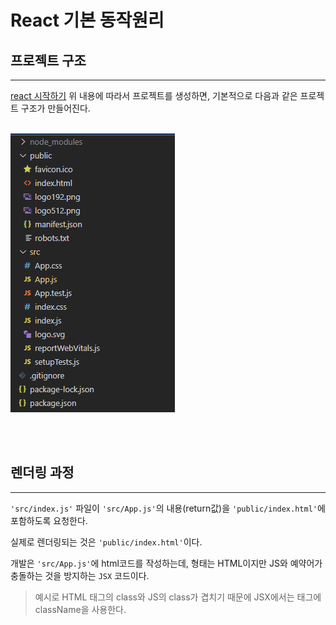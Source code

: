 # React 기본 동작원리

## 프로젝트 구조
----

[react 시작하기](./getting-start.md) 
위 내용에 따라서 프로젝트를 생성하면, 기본적으로 다음과 같은 프로젝트 구조가 만들어진다.

<br>
<img src="./img/module-structure.PNG"/>


<br><br>

## 렌더링 과정
---

``'src/index.js'`` 파일이 ``'src/App.js'``의 내용(return값)을 ``'public/index.html'``에 포함하도록 요청한다.

실제로 렌더링되는 것은 ``'public/index.html'``이다.

개발은 ``'src/App.js'``에 html코드를 작성하는데, 형태는 HTML이지만 JS와 예약어가 충돌하는 것을 방지하는 ``JSX`` 코드이다.
> 예시로 HTML 태그의 class와 JS의 class가 겹치기 때문에 JSX에서는 태그에 className을 사용한다. 



